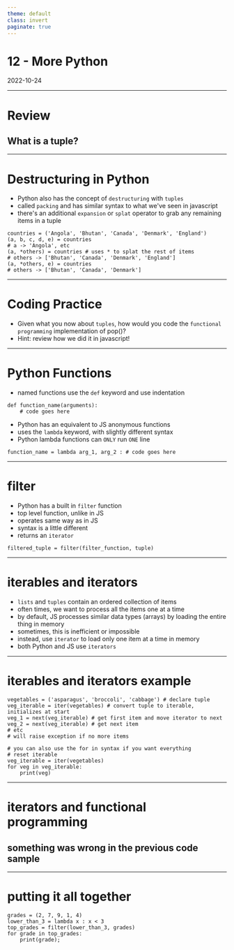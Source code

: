 ```yaml
---
theme: default
class: invert
paginate: true
---
```


# 12 - More Python
2022-10-24

---

# Review
## What is a tuple?

---

# Destructuring in Python

- Python also has the concept of `destructuring` with `tuples`
- called `packing` and has similar syntax to what we've seen in javascript
- there's an additional `expansion` or `splat` operator to grab any remaining items in a tuple

```
countries = ('Angola', 'Bhutan', 'Canada', 'Denmark', 'England')
(a, b, c, d, e) = countries
# a -> 'Angola', etc
(a, *others) = countries # uses * to splat the rest of items
# others -> ['Bhutan', 'Canada', 'Denmark', 'England']
(a, *others, e) = countries
# others -> ['Bhutan', 'Canada', 'Denmark']

```

---

# Coding Practice

- Given what you now about `tuples`, how would you code the `functional programming` implementation of pop()?
- Hint: review how we did it in javascript!

---

# Python Functions

- named functions use the `def` keyword and use indentation
```
def function_name(arguments):
	# code goes here
```
- Python has an equivalent to JS anonymous functions
- uses the `lambda` keyword, with slightly different syntax
- Python lambda functions can `ONLY` run `ONE` line
```
function_name = lambda arg_1, arg_2 : # code goes here
```

---

# filter

- Python has a built in `filter` function
- top level function, unlike in JS
- operates same way as in JS
- syntax is a little different
- returns an `iterator`

```
filtered_tuple = filter(filter_function, tuple)
```

---

# iterables and iterators

- `lists` and `tuples` contain an ordered collection of items
- often times, we want to process all the items one at a time
- by default, JS processes similar data types (arrays) by loading the entire thing in memory
- sometimes, this is inefficient or impossible
- instead, use `iterator` to load only one item at a time in memory
- both Python and JS use `iterators`

---

# iterables and iterators example

```
vegetables = ('asparagus', 'broccoli', 'cabbage') # declare tuple
veg_iterable = iter(vegetables) # convert tuple to iterable, initializes at start
veg_1 = next(veg_iterable) # get first item and move iterator to next
veg_2 = next(veg_iterable) # get next item
# etc
# will raise exception if no more items

# you can also use the for in syntax if you want everything
# reset iterable
veg_iterable = iter(vegetables)
for veg in veg_iterable:
	print(veg)
```

---

# iterators and functional programming
## something was wrong in the previous code sample

---

# putting it all together

```
grades = (2, 7, 9, 1, 4)
lower_than_3 = lambda x : x < 3
top_grades = filter(lower_than_3, grades)
for grade in top_grades:
	print(grade);

```
